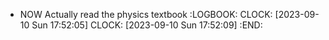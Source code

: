 - NOW Actually read the physics textbook
  :LOGBOOK:
  CLOCK: [2023-09-10 Sun 17:52:05]
  CLOCK: [2023-09-10 Sun 17:52:09]
  :END: